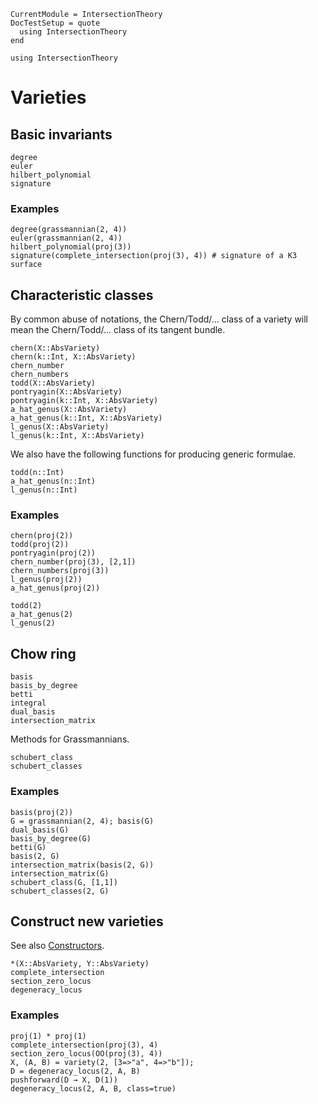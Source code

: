 ```@meta
CurrentModule = IntersectionTheory
DocTestSetup = quote
  using IntersectionTheory
end
```
```@setup repl
using IntersectionTheory
```
# Varieties
## Basic invariants
```@docs
degree
euler
hilbert_polynomial
signature
```
### Examples
```@repl repl
degree(grassmannian(2, 4))
euler(grassmannian(2, 4))
hilbert_polynomial(proj(3))
signature(complete_intersection(proj(3), 4)) # signature of a K3 surface
```
## Characteristic classes
By common abuse of notations, the Chern/Todd/... class of a variety will mean
the Chern/Todd/... class of its tangent bundle.
```@docs
chern(X::AbsVariety)
chern(k::Int, X::AbsVariety)
chern_number
chern_numbers
todd(X::AbsVariety)
pontryagin(X::AbsVariety)
pontryagin(k::Int, X::AbsVariety)
a_hat_genus(X::AbsVariety)
a_hat_genus(k::Int, X::AbsVariety)
l_genus(X::AbsVariety)
l_genus(k::Int, X::AbsVariety)
```
We also have the following functions for producing generic formulae.
```@docs
todd(n::Int)
a_hat_genus(n::Int)
l_genus(n::Int)
```
### Examples
```@repl repl
chern(proj(2))
todd(proj(2))
pontryagin(proj(2))
chern_number(proj(3), [2,1])
chern_numbers(proj(3))
l_genus(proj(2))
a_hat_genus(proj(2))
```
```@repl repl
todd(2)
a_hat_genus(2)
l_genus(2)
```
## Chow ring
```@docs
basis
basis_by_degree
betti
integral
dual_basis
intersection_matrix
```
Methods for Grassmannians.
```@docs
schubert_class
schubert_classes
```
### Examples
```@repl repl
basis(proj(2))
G = grassmannian(2, 4); basis(G)
dual_basis(G)
basis_by_degree(G)
betti(G)
basis(2, G)
intersection_matrix(basis(2, G))
intersection_matrix(G)
schubert_class(G, [1,1])
schubert_classes(2, G)
```
## Construct new varieties
See also [Constructors](@ref).
```@docs
*(X::AbsVariety, Y::AbsVariety)
complete_intersection
section_zero_locus
degeneracy_locus
```
### Examples
```@repl repl
proj(1) * proj(1)
complete_intersection(proj(3), 4)
section_zero_locus(OO(proj(3), 4))
X, (A, B) = variety(2, [3=>"a", 4=>"b"]);
D = degeneracy_locus(2, A, B)
pushforward(D → X, D(1))
degeneracy_locus(2, A, B, class=true)
```
